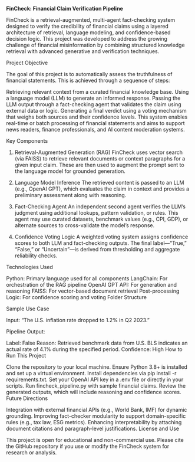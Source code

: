 **FinCheck: Financial Claim Verification Pipeline**

FinCheck is a retrieval-augmented, multi-agent fact-checking system designed to verify the credibility of financial claims using a layered architecture of retrieval, language modeling, and confidence-based decision logic. This project was developed to address the growing challenge of financial misinformation by combining structured knowledge retrieval with advanced generative and verification techniques.

Project Objective

The goal of this project is to automatically assess the truthfulness of financial statements. This is achieved through a sequence of steps:

Retrieving relevant context from a curated financial knowledge base.
Using a language model (LLM) to generate an informed response.
Passing the LLM output through a fact-checking agent that validates the claim using external data or logic.
Generating a final verdict using a voting mechanism that weighs both sources and their confidence levels.
This system enables real-time or batch processing of financial statements and aims to support news readers, finance professionals, and AI content moderation systems.

Key Components

1. Retrieval-Augmented Generation (RAG)
FinCheck uses vector search (via FAISS) to retrieve relevant documents or context paragraphs for a given input claim. These are then used to augment the prompt sent to the language model for grounded generation.

2. Language Model Inference
The retrieved content is passed to an LLM (e.g., OpenAI GPT), which evaluates the claim in context and provides a preliminary assessment along with reasoning.

3. Fact-Checking Agent
An independent second agent verifies the LLM’s judgment using additional lookups, pattern validation, or rules. This agent may use curated datasets, benchmark values (e.g., CPI, GDP), or alternate sources to cross-validate the model’s response.

4. Confidence Voting Logic
A weighted voting system assigns confidence scores to both LLM and fact-checking outputs. The final label—“True,” “False,” or “Uncertain”—is derived from thresholding and aggregate reliability checks.

Technologies Used

Python: Primary language used for all components
LangChain: For orchestration of the RAG pipeline
OpenAI GPT API: For generation and reasoning
FAISS: For vector-based document retrieval
Post-processing Logic: For confidence scoring and voting
Folder Structure

Sample Use Case

Input:
“The U.S. inflation rate dropped to 1.2% in Q2 2023.”

Pipeline Output:

Label: False
Reason: Retrieved benchmark data from U.S. BLS indicates an actual rate of 4.1% during the specified period.
Confidence: High
How to Run This Project

Clone the repository to your local machine.
Ensure Python 3.8+ is installed and set up a virtual environment.
Install dependencies via pip install -r requirements.txt.
Set your OpenAI API key in a .env file or directly in your scripts.
Run fincheck_pipeline.py with sample financial claims.
Review the generated outputs, which will include reasoning and confidence scores.
Future Directions

Integration with external financial APIs (e.g., World Bank, IMF) for dynamic grounding.
Improving fact-checker modularity to support domain-specific rules (e.g., tax law, ESG metrics).
Enhancing interpretability by attaching document citations and paragraph-level justifications.
License and Use

This project is open for educational and non-commercial use. Please cite the GitHub repository if you use or modify the FinCheck system for research or analysis.


